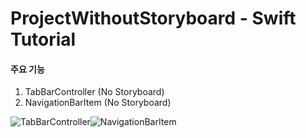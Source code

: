 # ProjectWithoutStoryboard - Swift Tutorial


#### 주요 기능
1. TabBarController (No Storyboard)
2. NavigationBarItem (No Storyboard)

![TabBarController](https://user-images.githubusercontent.com/57958360/136367639-1e8fb9f2-52ae-474e-ac42-4ca729e2acb3.gif)![NavigationBarItem](https://user-images.githubusercontent.com/57958360/136367566-8bb6090a-d4dc-42b1-aa8f-175688dca3e4.gif)
